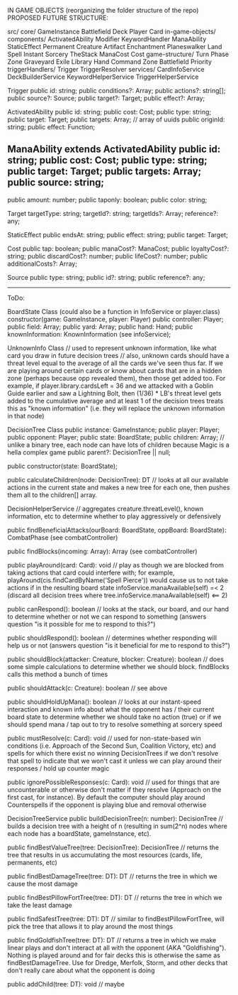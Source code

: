 IN GAME OBJECTS
(reorganizing the folder structure of the repo)
PROPOSED FUTURE STRUCTURE:

src/
  core/
    GameInstance
    Battlefield
    Deck
    Player
    Card
  in-game-objects/
    components/
      ActivatedAbility
      Modifier
      KeywordHandler
      ManaAbility
      StaticEffect
    Permanent
      Creature
      Artifact
      Enchantment
      Planeswalker
      Land
    Spell
      Instant
      Sorcery
    TheStack
    ManaCost
    Cost
  game-structure/
    Turn
    Phase
    Zone
      Graveyard
      Exile
      Library
      Hand
      Command Zone
      Battlefield
    Priority
  triggerHandlers/
    Trigger
    TriggerResolver
  services/
    CardInfoService
    DeckBuilderService
    KeywordHelperService
    TriggerHelperService




Trigger
  public id: string;
  public conditions?: Array<string>;
  public actions?: string[];
  public source?: Source;
  public target?: Target;
  public effect?: Array<string>;

ActivatedAbility
  public id: string;
  public cost: Cost;
  public type: string;
  public target: Target;
  public targets: Array<string>; // array of uuids
  public originId: string;
  public effect: Function;

ManaAbility extends ActivatedAbility
  public id: string;
  public cost: Cost;
  public type: string;
  public target: Target;
  public targets: Array<string>;
  public source: string;
  ---
  public amount: number;
  public taponly: boolean;
  public color: string;

Target
  targetType: string;
  targetId?: string;
  targetIds?: Array<string>;
  reference?: any;

StaticEffect
  public endsAt: string;
  public effect: string;
  public target: Target;

Cost
  public tap: boolean;
  public manaCost?: ManaCost;
  public loyaltyCost?: string;
  public discardCost?: number; 
  public lifeCost?: number;
  public additionalCosts?: Array<any>;

Source
  public type: string;
  public id?: string;
  public reference?: any;

---

ToDo:

BoardState Class (could also be a function in InfoService or player.class)
  constructor(game: GameInstance, player: Player)
  public controller: Player;
  public field: Array<Permanent>;
  public yard: Array<Card>;
  public hand: Hand;
  public knownInformation: KnownInformation (see infoService);

UnknownInfo Class // used to represent unknown information, like what card you draw in future decision trees
  // also, unknown cards should have a threat level equal to the average of all the cards we've seen thus far. If we are playing around certain cards or know about cards that are in a hidden zone (perhaps because opp revealed them), then those get added too. For example, if player.library.cardsLeft = 36 and we attacked with a Goblin Guide earlier and saw a Lightning Bolt, then (1/36) * LB's threat level gets added to the cumulative average and at least 1 of the decision trees treats this as "known information" (i.e. they will replace the unknown information in that node)

DecisionTree Class
  public instance: GameInstance;
  public player: Player;
  public opponent: Player;
  public state: BoardState;
  public children: Array<DecisionTree>; // unlike a binary tree, each node can have lots of children because Magic is a hella complex game
  public parent?: DecisionTree || null;

  public constructor(state: BoardState);

  public calculateChildren(node: DecisionTree): DT // looks at all our available actions in the current state and makes a new tree for each one, then pushes them all to the children[]  array.



DecisionHelperService
  // aggregates creature.threatLevel(), known information, etc to determine whether to play aggressively or defensively
  
  public findBeneficialAttacks(ourBoard: BoardState, oppBoard: BoardState): CombatPhase (see combatController)
  
  public findBlocks(incoming: Array<AttackingCreature>): Array<BlockingCreature> (see combatController)
  
  public playAround(card: Card): void // play as though we are blocked from taking actions that card could interfere with; for example, playAround(cis.findCardByName('Spell Pierce')) would cause us to not take actions if in the resulting board state infoService.manaAvailable(self) =< 2 (discard all decision trees where tree.infoService.manaAvailable(self) <== 2)

  public canRespond(): boolean // looks at the stack, our board, and our hand to determine whether or not we can respond to something (answers question "is it possible for me to respond to this?")

  public shouldRespond(): boolean // determines whether responding will help us or not (answers question "is it beneficial for me to respond to this?")

  public shouldBlock(attacker: Creature, blocker: Creature): boolean // does some simple calculations to determine whether we should block. findBlocks calls this method a bunch of times

  public shouldAttack(c: Creature): boolean // see above

  public shouldHoldUpMana(): boolean // looks at our instant-speed interaction and known info about what the opponent has / their current board state to determine whether we should take no action (true) or if we should spend mana / tap out to try to resolve something at sorcery speed

  public mustResolve(c: Card): void // used for non-state-based win conditions (i.e. Approach of the Second Sun, Coalition Victory, etc) and spells for which there exist no winning DecisionTrees if we don't resolve that spell to indicate that we won't cast it unless we can play around their responses / hold up counter magic

  public ignorePossibleResponses(c: Card): void // used for things that are uncounterable or otherwise don't matter if they resolve (Approach on the first cast, for instance). By default the computer should play around Counterspells if the opponent is playing blue and removal otherwise



DecisionTreeService
  public buildDecisionTree(n: number): DecisionTree
  // builds a decision tree with a height of n (resulting in sum(2^n) nodes where each node has a boardState, gameInstance, etc).

  public findBestValueTree(tree: DecisionTree): DecisionTree // returns the tree that results in us accumulating the most resources (cards, life, permanents, etc)

  public findBestDamageTree(tree: DT): DT // returns the tree in which we cause the most damage

  public findBestPillowFortTree(tree: DT): DT // returns the tree in which we take the least damage

  public findSafestTree(tree: DT): DT // similar to findBestPillowFortTree, will pick the tree that allows it to play around the most things

  public findGoldfishTree(tree: DT): DT // returns a tree in which we make linear plays and don't interact at all with the opponent (AKA "Goldfishing"). Nothing is played around and for fair decks this is otherwise the same as findBestDamageTree. Use for Dredge, Merfolk, Storm, and other decks that don't really care about what the opponent is doing

  public addChild(tree: DT): void // maybe  